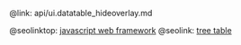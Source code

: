 @link: api/ui.datatable_hideoverlay.md

@seolinktop: [javascript web framework](https://webix.com)
@seolink: [tree table](https://webix.com/widget/treetable/)